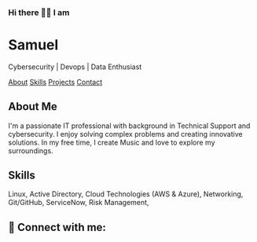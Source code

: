 
### Hi there 👋🏽 I am
<div class="header">
    <h1>Samuel </h1>
    <p>Cybersecurity | Devops | Data Enthusiast</p>
    <div class="nav">
        <a href="#about">About</a>
        <a href="#skills">Skills</a>
        <a href="#projects">Projects</a>
        <a href="#contact">Contact</a>
    </div>
</div>

<div id="about" class="section">
    <h2>About Me</h2>
    <p>I'm a passionate IT professional with background in Technical Support and cybersecurity. I enjoy solving complex problems and creating innovative solutions. In my free time, I create Music and love to explore my surroundings.</p>
</div>

<div id="skills" class="section">
    <h2>Skills</h2>
    <div class="skills">
        <span>Linux,</span>
        <span>Active Directory,</span>
        <span>Cloud Technologies (AWS & Azure),</span>
        <span>Networking,</span>
        <span>Git/GitHub,</span>
        <span>ServiceNow,</span>
        <span>Risk Management,</span>
        <!-- Add more skills as needed -->
    </div>

</div>
<!--
<div id="projects" class="section">
    <h2>👨🏽‍💻Projects</h2>
    <div class="project">
        <h3>Cybersecurity Project: [Project Name]</h3>
        <p>[Brief project description]</p>
        <p>Technologies used: [Tech stack]</p>
        <a href="[GitHub repository link]">GitHub Repo</a>
    </div>
    <div class="project">
        <h3>DevOps Project: [Project Name]</h3>
        <p>[Brief project description]</p>
        <p>Technologies used: [Tech stack]</p>
        <a href="[GitHub repository link]">GitHub Repo</a>
    </div>
      <div class="project">
        <h3>Data Engineering Project: [Project Name]</h3>
        <p>[Brief project description]</p>
        <p>Technologies used: [Tech stack]</p>
        <a href="[GitHub repository link]">GitHub Repo</a>
    <!-- Add more projects as needed -->
</div>

<h2> 🤳 Connect with me:</h2>
<!--
[<img align="left" alt="JoshMadakor | YouTube" width="22px" src="https://cdn.jsdelivr.net/npm/simple-icons@v3/icons/youtube.svg" />][youtube]
[<img align="left" alt="JoshMadakor | Twitter" width="22px" src="https://cdn.jsdelivr.net/npm/simple-icons@v3/icons/twitter.svg" />][twitter]
[<img align="left" alt="JoshMadakor | LinkedIn" width="22px" src="https://cdn.jsdelivr.net/npm/simple-icons@v3/icons/linkedin.svg" />][linkedin]
[<img align="left" alt="JoshMadakor | Instagram" width="22px" src="https://cdn.jsdelivr.net/npm/simple-icons@v3/icons/instagram.svg" />][instagram]

[twitter]: https://twitter.com/joshmadakor
[youtube]: https://www.youtube.com/c/joshmadakor
[instagram]: https://www.instagram.com/joshmadakor/
[linkedin]: https://linkedin.com/in/joshmadakor


</body>
</html>






























### Hi there 👋🏽

<!--
**Blvcksam/Blvcksam** is a ✨ _special_ ✨ repository because its `README.md` (this file) appears on your GitHub profile.

Here are some ideas to get you started:

- 🔭 I’m currently working on ...
- 🌱 I’m currently learning ...
- 👯 I’m looking to collaborate on ...
- 🤔 I’m looking for help with ...
- 💬 Ask me about ...
- 📫 How to reach me: ...
- 😄 Pronouns: ...
- ⚡ Fun fact: ...
-->
